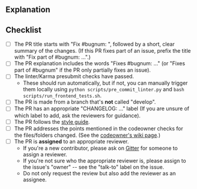 <!--
  - Thanks for submitting code to Oppia! Please fill out the following as part of
  - your pull request so we can review your code more easily.
  -->

## Explanation
<!--
  - Explain what your PR does. If this PR fixes an existing bug, please include
  - "Fixes #bugnum:" in the explanation so that GitHub can auto-close the issue
  - when this PR is merged.
  -->

## Checklist
- [ ] The PR title starts with "Fix #bugnum: ", followed by a short, clear summary of the changes. (If this PR fixes part of an issue, prefix the title with "Fix part of #bugnum: ...".)
- [ ] The PR explanation includes the words "Fixes #bugnum: ..." (or "Fixes part of #bugnum" if the PR only partially fixes an issue).
- [ ] The linter/Karma presubmit checks have passed.
  - These should run automatically, but if not, you can manually trigger them locally using `python scripts/pre_commit_linter.py` and `bash scripts/run_frontend_tests.sh`.
- [ ] The PR is made from a branch that's **not** called "develop".
- [ ] The PR has an appropriate "CHANGELOG: ..." label (If you are unsure of which label to add, ask the reviewers for guidance).
- [ ] The PR follows the [style guide](https://github.com/oppia/oppia/wiki/Coding-style-guide).
- [ ] The PR addresses the points mentioned in the codeowner checks for the files/folders changed. (See the [codeowner's wiki page](https://github.com/oppia/oppia/wiki/Oppia%27s-code-owners-and-checks-to-be-carried-out-by-developers).)
- [ ] The PR is **assigned** to an appropriate reviewer.
  - If you're a new contributor, please ask on [Gitter](https://gitter.im/oppia/oppia-chat) for someone to assign a reviewer.
  - If you're not sure who the appropriate reviewer is, please assign to the issue's "owner" -- see the "talk-to" label on the issue.
  - Do not only request the review but also add the reviewer as an assignee.

